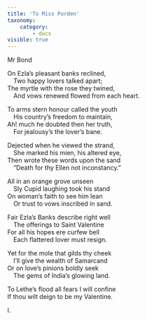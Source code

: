 ```yaml
---
title: 'To Miss Porden'
taxonomy:
    category:
        - docs
visible: true
---
```


<div class="author">Mr Bond</div>

On Ezla’s pleasant banks reclined,  
&emsp;Two happy lovers talked apart;  
The myrtle with the rose they twined,  
&emsp;And vows renewed flowed from each heart.  
  
To arms stern honour called the youth  
&emsp;His country’s freedom to maintain,  
Ah! much he doubted then her truth,  
&emsp;For jealousy’s the lover’s bane.  
  
Dejected when he viewed the strand,  
&emsp;She marked his mien, his altered eye,  
Then wrote these words upon the sand  
&emsp;“Death for thy Ellen not inconstancy.”  
  
All in an orange grove unseen  
&emsp;Sly Cupid laughing took his stand  
On woman’s faith to see him lean  
&emsp;Or trust to vows inscribed in sand.  
	  
Fair Ezla’s Banks describe right well  
&emsp;The offerings to Saint Valentine  
For all his hopes ere curfew bell  
&emsp;Each flattered lover must resign.  
  
Yet for the mole that gilds thy cheek  
&emsp;I’ll give the wealth of Samarcand  
Or on love’s pinions boldly seek  
&emsp;The gems of India’s glowing land.  
  
To Lethe’s flood all fears I will confine  
If thou wilt deign to be my Valentine.  
  
I.